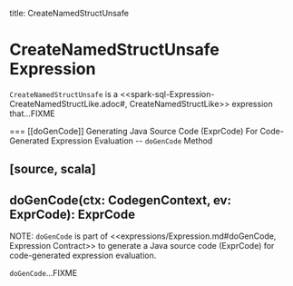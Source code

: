 title: CreateNamedStructUnsafe

# CreateNamedStructUnsafe Expression

`CreateNamedStructUnsafe` is a <<spark-sql-Expression-CreateNamedStructLike.adoc#, CreateNamedStructLike>> expression that...FIXME

=== [[doGenCode]] Generating Java Source Code (ExprCode) For Code-Generated Expression Evaluation -- `doGenCode` Method

[source, scala]
----
doGenCode(ctx: CodegenContext, ev: ExprCode): ExprCode
----

NOTE: `doGenCode` is part of <<expressions/Expression.md#doGenCode, Expression Contract>> to generate a Java source code (ExprCode) for code-generated expression evaluation.

`doGenCode`...FIXME
